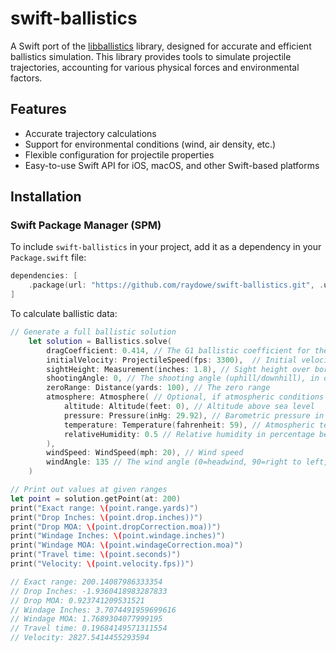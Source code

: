 # swift-ballistics

A Swift port of the [libballistics](https://github.com/grimwm/libballistics) library, designed for accurate and efficient ballistics simulation. This library provides tools to simulate projectile trajectories, accounting for various physical forces and environmental factors.

## Features

- Accurate trajectory calculations
- Support for environmental conditions (wind, air density, etc.)
- Flexible configuration for projectile properties
- Easy-to-use Swift API for iOS, macOS, and other Swift-based platforms

## Installation

### Swift Package Manager (SPM)

To include `swift-ballistics` in your project, add it as a dependency in your `Package.swift` file:

```swift
dependencies: [
    .package(url: "https://github.com/raydowe/swift-ballistics.git", .upToNextMajor(from: "2.0.0"))
]
```

To calculate ballistic data:
```swift
// Generate a full ballistic solution
    let solution = Ballistics.solve(
        dragCoefficient: 0.414, // The G1 ballistic coefficient for the projectile
        initialVelocity: ProjectileSpeed(fps: 3300),  // Initial velocity, in ft/s
        sightHeight: Measurement(inches: 1.8), // Sight height over bore
        shootingAngle: 0, // The shooting angle (uphill/downhill), in degrees
        zeroRange: Distance(yards: 100), // The zero range
        atmosphere: Atmosphere( // Optional, if atmospheric conditions should be considered
            altitude: Altitude(feet: 0), // Altitude above sea level
            pressure: Pressure(inHg: 29.92), // Barometric pressure in inHg
            temperature: Temperature(fahrenheit: 59), // Atmospheric temperature
            relativeHumidity: 0.5 // Relative humidity in percentage between 0 and 1
        ),
        windSpeed: WindSpeed(mph: 20), // Wind speed
        windAngle: 135 // The wind angle (0=headwind, 90=right to left, 180=tailwind, 270/-90=left to right)
    )

// Print out values at given ranges
let point = solution.getPoint(at: 200)
print("Exact range: \(point.range.yards)")
print("Drop Inches: \(point.drop.inches))")
print("Drop MOA: \(point.dropCorrection.moa))")
print("Windage Inches: \(point.windage.inches)")
print("Windage MOA: \(point.windageCorrection.moa)")
print("Travel time: \(point.seconds)")
print("Velocity: \(point.velocity.fps))")

// Exact range: 200.14087986333354
// Drop Inches: -1.9360418983287833
// Drop MOA: 0.923741209531521
// Windage Inches: 3.7074491959699616
// Windage MOA: 1.7689304077999195
// Travel time: 0.19684149571311554
// Velocity: 2827.5414455293594

```
